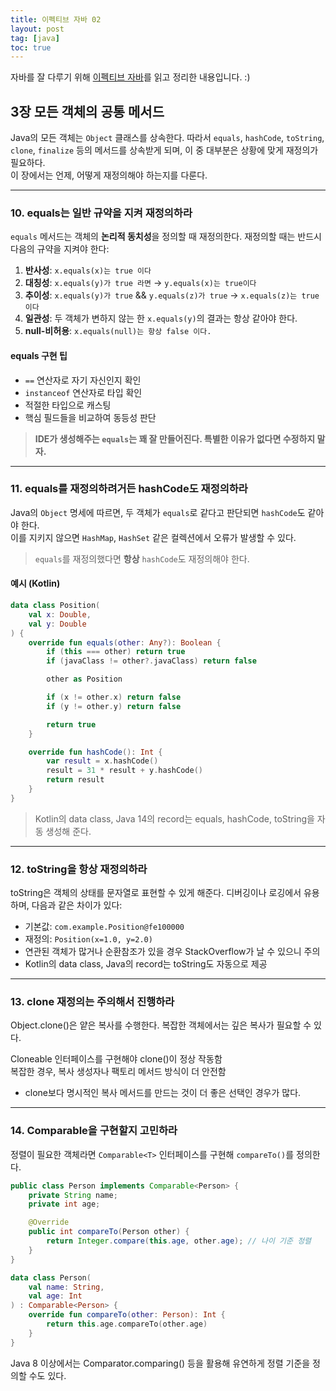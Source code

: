 ```yaml
---
title: 이펙티브 자바 02
layout: post
tag: [java]
toc: true
---
```


자바를 잘 다루기 위해 [이펙티브 자바](https://product.kyobobook.co.kr/detail/S000001033066)를 읽고 정리한 내용입니다. :)

## 3장 모든 객체의 공통 메서드

Java의 모든 객체는 `Object` 클래스를 상속한다. 따라서 `equals`, `hashCode`, `toString`, `clone`, `finalize` 등의 메서드를 상속받게 되며, 이 중 대부분은 상황에 맞게 재정의가 필요하다.  
이 장에서는 언제, 어떻게 재정의해야 하는지를 다룬다.

---

### 10. equals는 일반 규약을 지켜 재정의하라

`equals` 메서드는 객체의 **논리적 동치성**을 정의할 때 재정의한다. 재정의할 때는 반드시 다음의 규약을 지켜야 한다:

1. **반사성**: `x.equals(x)는 true 이다`
2. **대칭성**: `x.equals(y)가 true 라면` → `y.equals(x)는 true이다`
3. **추이성**: `x.equals(y)가 true` && `y.equals(z)가 true` → `x.equals(z)는 true이다`
4. **일관성**: 두 객체가 변하지 않는 한 `x.equals(y)`의 결과는 항상 같아야 한다.
5. **null-비허용**: `x.equals(null)는 항상 false 이다.`

#### equals 구현 팁

- `==` 연산자로 자기 자신인지 확인
- `instanceof` 연산자로 타입 확인
- 적절한 타입으로 캐스팅
- 핵심 필드들을 비교하여 동등성 판단

> **IDE가 생성해주는 `equals`는 꽤 잘 만들어진다. 특별한 이유가 없다면 수정하지 말자.**

---

### 11. equals를 재정의하려거든 hashCode도 재정의하라

Java의 `Object` 명세에 따르면, 두 객체가 `equals`로 같다고 판단되면 `hashCode`도 같아야 한다.  
이를 지키지 않으면 `HashMap`, `HashSet` 같은 컬렉션에서 오류가 발생할 수 있다.

> `equals`를 재정의했다면 **항상** `hashCode`도 재정의해야 한다.

#### 예시 (Kotlin)

```kotlin
data class Position(
    val x: Double,
    val y: Double
) {
    override fun equals(other: Any?): Boolean {
        if (this === other) return true
        if (javaClass != other?.javaClass) return false

        other as Position

        if (x != other.x) return false
        if (y != other.y) return false

        return true
    }

    override fun hashCode(): Int {
        var result = x.hashCode()
        result = 31 * result + y.hashCode()
        return result
    }
}
```

> Kotlin의 data class, Java 14의 record는 equals, hashCode, toString을 자동 생성해 준다.

---

### 12. toString을 항상 재정의하라

toString은 객체의 상태를 문자열로 표현할 수 있게 해준다. 디버깅이나 로깅에서 유용하며, 다음과 같은 차이가 있다:

- 기본값: `com.example.Position@fe100000`  
- 재정의: `Position(x=1.0, y=2.0)` 
- 연관된 객체가 많거나 순환참조가 있을 경우 StackOverflow가 날 수 있으니 주의
- Kotlin의 data class, Java의 record는 toString도 자동으로 제공

--- 

### 13. clone 재정의는 주의해서 진행하라

Object.clone()은 얕은 복사를 수행한다. 복잡한 객체에서는 깊은 복사가 필요할 수 있다.

Cloneable 인터페이스를 구현해야 clone()이 정상 작동함   
복잡한 경우, 복사 생성자나 팩토리 메서드 방식이 더 안전함   
- clone보다 명시적인 복사 메서드를 만드는 것이 더 좋은 선택인 경우가 많다.

--- 

### 14. Comparable을 구현할지 고민하라

정렬이 필요한 객체라면 `Comparable<T>` 인터페이스를 구현해 `compareTo()`를 정의한다.

```java
public class Person implements Comparable<Person> {
    private String name;
    private int age;

    @Override
    public int compareTo(Person other) {
        return Integer.compare(this.age, other.age); // 나이 기준 정렬
    }
}
```

```kotlin
data class Person(
    val name: String,
    val age: Int
) : Comparable<Person> {
    override fun compareTo(other: Person): Int {
        return this.age.compareTo(other.age)
    }
}
```
Java 8 이상에서는 Comparator.comparing() 등을 활용해 유연하게 정렬 기준을 정의할 수도 있다.
